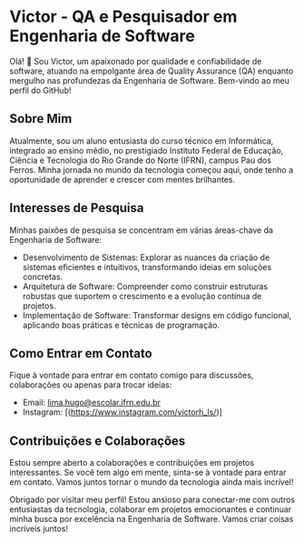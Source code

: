# Victor - QA e Pesquisador em Engenharia de Software

Olá! 👋 Sou Victor, um apaixonado por qualidade e confiabilidade de software, atuando na empolgante área de Quality Assurance (QA) enquanto mergulho nas profundezas da Engenharia de Software. Bem-vindo ao meu perfil do GitHub!

## Sobre Mim

Atualmente, sou um aluno entusiasta do curso técnico em Informática, integrado ao ensino médio, no prestigiado Instituto Federal de Educação, Ciência e Tecnologia do Rio Grande do Norte (IFRN), campus Pau dos Ferros. Minha jornada no mundo da tecnologia começou aqui, onde tenho a oportunidade de aprender e crescer com mentes brilhantes.

## Interesses de Pesquisa

Minhas paixões de pesquisa se concentram em várias áreas-chave da Engenharia de Software:

- Desenvolvimento de Sistemas: Explorar as nuances da criação de sistemas eficientes e intuitivos, transformando ideias em soluções concretas.
- Arquitetura de Software: Compreender como construir estruturas robustas que suportem o crescimento e a evolução contínua de projetos.
- Implementação de Software: Transformar designs em código funcional, aplicando boas práticas e técnicas de programação.

## Como Entrar em Contato

Fique à vontade para entrar em contato comigo para discussões, colaborações ou apenas para trocar ideias:

- Email: lima.hugo@escolar.ifrn.edu.br
- Instagram: [(https://www.instagram.com/victorh_ls/)]

## Contribuições e Colaborações

Estou sempre aberto a colaborações e contribuições em projetos interessantes. Se você tem algo em mente, sinta-se à vontade para entrar em contato. Vamos juntos tornar o mundo da tecnologia ainda mais incrível!


Obrigado por visitar meu perfil! Estou ansioso para conectar-me com outros entusiastas da tecnologia, colaborar em projetos emocionantes e continuar minha busca por excelência na Engenharia de Software. Vamos criar coisas incríveis juntos!
